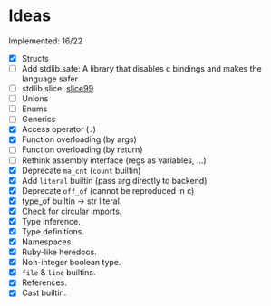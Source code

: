 # Ideas

Implemented: 16/22

- [X] Structs
- [ ] Add stdlib.safe: A library that disables c bindings and makes the language safer
- [ ] stdlib.slice: [slice99](https://github.com/Hirrolot/slice99)
- [ ] Unions
- [ ] Enums
- [ ] Generics
- [X] Access operator (`.`)
- [X] Function overloading (by args)
- [ ] Function overloading (by return)
- [ ] Rethink assembly interface (regs as variables, ...)
- [X] Deprecate `ma_cnt` (`count` builtin)
- [X] Add `literal` builtin (pass arg directly to backend)
- [X] Deprecate `off_of` (cannot be reproduced in c)
- [X] type_of builtin -> str literal.
- [X] Check for circular imports.
- [X] Type inference.
- [X] Type definitions.
- [X] Namespaces.
- [X] Ruby-like heredocs.
- [X] Non-integer boolean type.
- [X] `file` & `line` builtins.
- [X] References.
- [X] Cast builtin.
